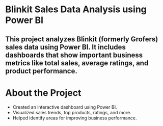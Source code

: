 # Blinkit Sales Data Analysis using Power BI

This project analyzes Blinkit (formerly Grofers) sales data using Power BI. It includes dashboards that show important business metrics like total sales, average ratings, and product performance.
---
# About the Project

- Created an interactive dashboard using Power BI.
- Visualized sales trends, top products, ratings, and more.
- Helped identify areas for improving business performance.
